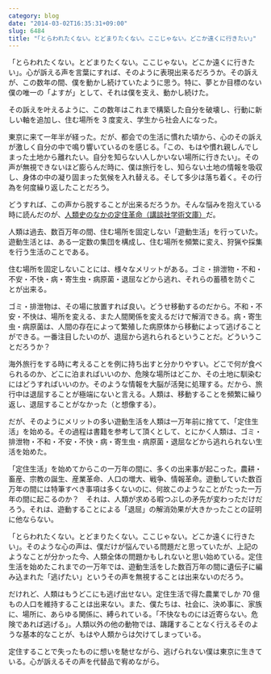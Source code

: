 ```yaml
---
category: blog
date: "2014-03-02T16:35:31+09:00"
slug: 6484
title: "｢とらわれたくない。とどまりたくない。ここじゃない。どこか遠くに行きたい｣"
---
```


「とらわれたくない。とどまりたくない。ここじゃない。どこか遠くに行きたい」。心が訴える声を言葉にすれば、そのように表現出来るだろうか。その訴えが、この数年の間、僕を動かし続けていたように思う。特に、夢とか目標のない僕の唯一の「よすが」として、それは僕を支え、動かし続けた。

その訴えを叶えるように、この数年はこれまで構築した自分を破壊し、行動に新しい軸を追加し、住む場所を 3 度変え、学生から社会人になった。

東京に来て一年半が経った。だが、都会での生活に慣れた頃から、心のその訴えが激しく自分の中で鳴り響いているのを感じる。「この、もはや慣れ親しんでしまった土地から離れたい。自分を知らない人しかいない場所に行きたい」。その声が無視できないほど膨らんだ時に、僕は旅行をし、知らない土地の情報を吸収し、身体の中の凝り固まった気候を入れ替える。そして多少は落ち着く。その行為を何度繰り返したことだろう。

どうすれば、この声から脱することが出来るだろうか。そんな悩みを抱えている時に読んだのが、[人類史のなかの定住革命（講談社学術文庫）](http://www.amazon.co.jp/exec/obidos/ASIN/4061598082/rakuishi-22/ref=nosim/)だ。

人類は過去、数百万年の間、住む場所を固定しない「遊動生活」を行っていた。遊動生活とは、ある一定数の集団を構成し、住む場所を頻繁に変え、狩猟や採集を行う生活のことである。

住む場所を固定しないことには、様々なメリットがある。ゴミ・排泄物・不和・不安・不快・病・寄生虫・病原菌・退屈などから逃れ、それらの蓄積を防ぐことが出来る。

ゴミ・排泄物は、その場に放置すれば良い。どうせ移動するのだから。不和・不安・不快は、場所を変える、また人間関係を変えるだけで解消できる。病・寄生虫・病原菌は、人間の存在によって繁殖した病原体から移動によって逃げることができる。一番注目したいのが、退屈から逃れられるということだ。どういうことだろうか？

海外旅行をする時に考えることを例に持ち出すと分かりやすい。どこで何が食べられるのか、どこに泊まればいいのか、危険な場所はどこか、その土地に馴染むにはどうすればいいのか。そのような情報を大脳が活発に処理する。だから、旅行中は退屈することが極端にないと言える。人類は、移動することを頻繁に繰り返し、退屈することがなかった（と想像する）。

だが、そのようにメリットの多い遊動生活を人類は一万年前に捨てて、「定住生活」を始める。その過程は書籍を参考して頂くとして、とにかく人類は、ゴミ・排泄物・不和・不安・不快・病・寄生虫・病原菌・退屈などから逃れられない生活を始めた。

「定住生活」を始めてからこの一万年の間に、多くの出来事が起こった。農耕・畜産、宗教の誕生、産業革命、人口の増大、戦争、情報革命。遊動していた数百万年の間には特筆すべき事項は多くないのに、何故このようなことがたった一万年の間に起こるのか？　それは、人類が求める暇つぶしの矛先が変わっただけだろう。それは、遊動することによる「退屈」の解消効果が大きかったことの証明に他ならない。

「とらわれたくない。とどまりたくない。ここじゃない。どこか遠くに行きたい」。そのような心の声は、僕だけが悩んでいる問題だと思っていたが、上記のようなことが分かった今、人類全体の問題かもしれないと思い始めている。定住生活を始めたこれまでの一万年では、遊動生活をした数百万年の間に遺伝子に編み込まれた「逃げたい」というその声を無視することは出来ないのだろう。

だけれど、人類はもうどこにも逃げ出せない。定住生活で得た農業でしか 70 億もの人口を維持することは出来ない。また、僕たちは、社会に、決め事に、家族に、場所に、あらゆる関係に、縛られている。「不快なものには近寄らない。危険であれば逃げる」。人類以外の他の動物では、躊躇することなく行えるそのような基本的なことが、もはや人類からは欠けてしまっている。

定住することで失ったものに想いを馳せながら、逃げられない僕は東京に生きている。心が訴えるその声を代替品で宥めながら。

<amazon id="4061598082" title="人類史のなかの定住革命 (講談社学術文庫)" src="https://images-na.ssl-images-amazon.com/images/I/51n5WFuuUGL._SL160_.jpg">
